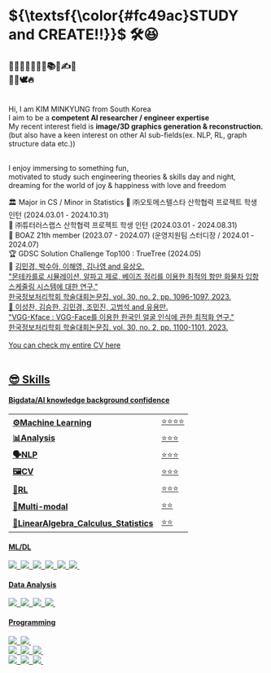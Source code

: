 <!-- ![header](https://capsule-render.vercel.app/api?type=waving&color=FFa9a0&height=150&section=header&text=🍑(˶ˆᗜˆ˵)🍑&fontColor=FFFFFF&fontSize=40&&&animation=twinkling) -->
<!-- https://simpleicons.org/?q=react -->

<!--
<div align="center">
 <img src="https://github.com/yulleta/yulleta/assets/81565724/b8053488-8890-4c91-b890-f189fd8ccb25" width="150" height="150" alt="코딩베리 프사" />
</div>
-->

<h1 align="left" >
 ${\textsf{\color{#fc49ac}STUDY and CREATE!!}}$	🛠️😆
</h1>

<h3 align="left">
🤩💫🎈✨🧠🚩📂📚🎨✍💡 <br/>
🤍💞🕊️🔥
</h3>
<br/>
<div align="left">
 Hi, I am KIM MINKYUNG from South Korea <br/>
 I aim to be a <strong>competent AI researcher / engineer expertise</strong> <br/>
 My recent interest field is <strong>image/3D graphics generation & reconstruction.</strong> <br/>
 (but also have a keen interest on other AI sub-fields(ex. NLP, RL, graph structure data etc.)) <br/><br/>
 
 I enjoy immersing to something fun, <br/>
 motivated to study such engineering theories & skills day and night, <br/>
 dreaming for the world of joy & happiness with love and freedom <br/>
</div>

<div align="left">
 🏛️ Major in CS / Minor in Statistics
 💼 ㈜오토메스텔스타 산학협력 프로젝트 학생 인턴 (2024.03.01 - 2024.10.31) <br/>
 💼 ㈜튜터러스랩스 산학협력 프로젝트 학생 인턴 (2024.03.01 - 2024.08.31) <br/>
 🐘 BOAZ 21th member (2023.07 - 2024.07) (운영지원팀 스터디장 / 2024.01 - 2024.07) <br/>
 ‭🏆 GDSC Solution Challenge Top100 : TrueTree (2024.05) <br/>
 📃 <a href="https://kiss.kstudy.com/Detail/Ar?key=4059591">김민경, 박수아, 이해영, 김나영 and 유상오. <br/>
 "몬테카를로 시뮬레이션, 알파고 제로, 베이즈 정리를 이용한 최적의 항만 화물차 입항 스케줄링 시스템에 대한 연구." <br/>
 한국정보처리학회 학술대회논문집, vol. 30, no. 2, pp. 1096-1097, 2023.<br/>
 📃 <a href="https://kiss.kstudy.com/Detail/Ar?key=4059593">이성찬, 김승한, 김민경, 조민진, 고범석 and 유용만. <br/>
 "VGG-Kface : VGG-Face를 이용한 한국인 얼굴 인식에 관한 최적화 연구." <br/>
 한국정보처리학회 학술대회논문집, vol. 30, no. 2, pp. 1100-1101, 2023. <br/>
</div>

<br/>

<div>
 You can check my entire <a href="https://admitted-storm-2c4.notion.site/Minkyung-Kim-a4ad62d44e5f43ca8c564a89d2f9007e?pvs=4">CV here
</div>

<br/>

<h2 align="left">😎 Skills</h2>
<h4 align="left">Bigdata/AI knowledge background confidence</h4>
 <table>
   <tr>
     <td><strong>⚙️Machine Learning</strong></td>
     <td>⭐⭐⭐⭐</td>
   </tr>
   <tr>
     <td><strong>📊Analysis</strong></td>
     <td>⭐⭐⭐</td>
   </tr>
   <tr>
     <td><strong>🗣NLP</strong></td>
     <td>⭐⭐⭐</td>
   </tr>
   <tr>
     <td><strong>🖼️CV</strong></td>
     <td>⭐⭐⭐</td>
   </tr>
   <tr>
     <td><strong>🦾RL</strong></td>
     <td>⭐⭐⭐</td>
   </tr>
   <tr>
     <td><strong>🤖Multi-modal</strong></td>
     <td>⭐⭐</td>
   </tr>
   <tr>
     <td><strong>📐LinearAlgebra_Calculus_Statistics</strong></td>
     <td>⭐⭐</td>
   </tr>
 </table>

   
<h4 align="left">ML/DL</h4>
<div align="left">
     <img src="https://img.shields.io/badge/scikit--learn-F7931E.svg?style=flat-square&logo=scikit-learn&logoColor=white" />&nbsp;
     <img src="https://img.shields.io/badge/pytorch-EE4C2C.svg?style=flat-square&logo=pytorch&logoColor=white" />&nbsp;
     <img src="https://img.shields.io/badge/tensorflow-FF6F00.svg?style=flat-square&logo=tensorflow&logoColor=white" />&nbsp;
     <img src="https://img.shields.io/badge/keras-D00000.svg?style=flat-square&logo=keras&logoColor=white" />&nbsp;
     <img src="https://img.shields.io/badge/weights%20%26%20biases-FFBE00.svg?style=flat-square&logo=weights-and-biases&logoColor=white" />&nbsp;
     <img src="https://img.shields.io/badge/ubuntu-E95420.svg?style=flat-square&logo=ubuntu&logoColor=white" />&nbsp;
</div>

<h4 align="left">Data Analysis</h4>
<div align="left">
     <img src="https://img.shields.io/badge/numpy-013243.svg?style=flat-square&logo=numpy&logoColor=white" />&nbsp;
     <img src="https://img.shields.io/badge/pandas-150458.svg?style=flat-square&logo=pandas&logoColor=white" />&nbsp;
     <img src="https://img.shields.io/badge/matplotlib-005A9C.svg?style=flat-square&logo=matplotlib&logoColor=white" />&nbsp;
     <img src="https://img.shields.io/badge/seaborn-3776AB.svg?style=flat-square&logo=python&logoColor=white" />&nbsp;
</div>

<h4 align="left">Programming</h4>
<div align="left">
     <img src="https://img.shields.io/badge/react-20232a.svg?style=flat-square&logo=react&logoColor=61DAFB" />&nbsp;
     <img src="https://img.shields.io/badge/react_native-20232a.svg?style=flat-square&logo=react&logoColor=61DAFB" />&nbsp;<br/>
     <img src="https://img.shields.io/badge/node.js-339933.svg?style=flat-square&logo=nodedotjs&logoColor=white" />&nbsp;
     <img src="https://img.shields.io/badge/django-092E20.svg?style=flat-square&logo=django&logoColor=white" />&nbsp;
     <img src="https://img.shields.io/badge/flask-000000.svg?style=flat-square&logo=flask&logoColor=white" />&nbsp;<br/>
     <img src="https://img.shields.io/badge/python-3776AB.svg?style=flat-square&logo=python&logoColor=white" />&nbsp;
     <img src="https://img.shields.io/badge/java-007396.svg?style=flat-square&logo=java&logoColor=white" />&nbsp;
     <img src="https://img.shields.io/badge/c-A8B9CC.svg?style=flat-square&logo=c&logoColor=white" />&nbsp;
</div>


